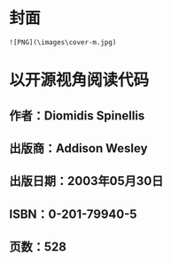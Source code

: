 # 封面

```
![PNG](\images\cover-m.jpg)
```

# 以开源视角阅读代码

## 作者：Diomidis Spinellis
## 出版商：Addison Wesley
## 出版日期：2003年05月30日
## ISBN：0-201-79940-5
## 页数：528



